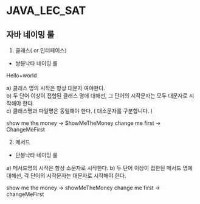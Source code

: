 # JAVA_LEC_SAT


## 자바 네이밍 룰

1. 클래스( or 인터페이스)  
     
  - 쌍봉낙타 네이밍 룰 

  Hello+world
  
  a) 클래스 명의 시작은 항상 대문자 여야한다.  
  b) 두 단어 이상이 접합된 클래스 명에 대해선, 그 단어의 시작문자는 
      모두 대문자로 시작해야 한다.  
  c) 클래스명과 파일명은 동일해야 한다. ( 대소문자를 구분합니다. )
  
  show me the money  -> ShowMeTheMoney
  change me first -> ChangeMeFirst

2. 메서드

  - 단봉낙타 네이밍 룰 

   a) 메서드명의 시작은 항상 소문자로 시작한다. 
   b) 두 단어 이상이 접한된 메서드 명에 대해선, 각 단어의 시작문자는 
      대문자로 시작해야 한다. 

   show me the money -> showMeTheMoney
   change me first -> changeMeFirst
